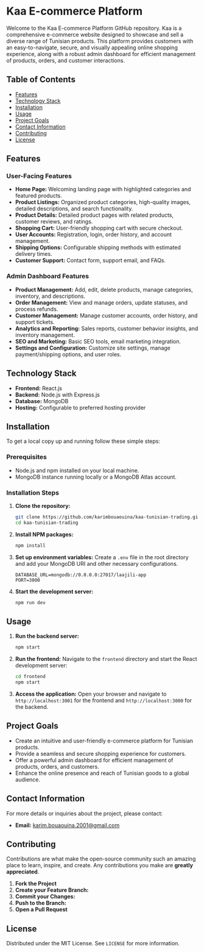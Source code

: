 # Kaa E-commerce Platform

Welcome to the Kaa E-commerce Platform GitHub repository. Kaa is a comprehensive e-commerce website designed to showcase and sell a diverse range of Tunisian products. This platform provides customers with an easy-to-navigate, secure, and visually appealing online shopping experience, along with a robust admin dashboard for efficient management of products, orders, and customer interactions.

## Table of Contents

- [Features](#features)
- [Technology Stack](#technology-stack)
- [Installation](#installation)
- [Usage](#usage)
- [Project Goals](#project-goals)
- [Contact Information](#contact-information)
- [Contributing](#contributing)
- [License](#license)

## Features

### User-Facing Features
- **Home Page:** Welcoming landing page with highlighted categories and featured products.
- **Product Listings:** Organized product categories, high-quality images, detailed descriptions, and search functionality.
- **Product Details:** Detailed product pages with related products, customer reviews, and ratings.
- **Shopping Cart:** User-friendly shopping cart with secure checkout.
- **User Accounts:** Registration, login, order history, and account management.
- **Shipping Options:** Configurable shipping methods with estimated delivery times.
- **Customer Support:** Contact form, support email, and FAQs.

### Admin Dashboard Features
- **Product Management:** Add, edit, delete products, manage categories, inventory, and descriptions.
- **Order Management:** View and manage orders, update statuses, and process refunds.
- **Customer Management:** Manage customer accounts, order history, and support tickets.
- **Analytics and Reporting:** Sales reports, customer behavior insights, and inventory management.
- **SEO and Marketing:** Basic SEO tools, email marketing integration.
- **Settings and Configuration:** Customize site settings, manage payment/shipping options, and user roles.

## Technology Stack

- **Frontend:** React.js
- **Backend:** Node.js with Express.js
- **Database:** MongoDB
- **Hosting:** Configurable to preferred hosting provider

## Installation

To get a local copy up and running follow these simple steps:

### Prerequisites

- Node.js and npm installed on your local machine.
- MongoDB instance running locally or a MongoDB Atlas account.

### Installation Steps

1. **Clone the repository:**
    ```sh
    git clone https://github.com/karimbouaouina/kaa-tunisian-trading.git
    cd kaa-tunisian-trading
    ```

2. **Install NPM packages:**
    ```sh
    npm install
    ```

3. **Set up environment variables:**
    Create a `.env` file in the root directory and add your MongoDB URI and other necessary configurations.
    ```env
    DATABASE_URL=mongodb://0.0.0.0:27017/laajili-app
    PORT=3000
    ```

4. **Start the development server:**
    ```sh
    npm run dev
    ```

## Usage

1. **Run the backend server:**
    ```sh
    npm start
    ```

2. **Run the frontend:**
    Navigate to the `frontend` directory and start the React development server:
    ```sh
    cd frontend
    npm start
    ```

3. **Access the application:**
    Open your browser and navigate to `http://localhost:3001` for the frontend and `http://localhost:3000` for the backend.

## Project Goals

- Create an intuitive and user-friendly e-commerce platform for Tunisian products.
- Provide a seamless and secure shopping experience for customers.
- Offer a powerful admin dashboard for efficient management of products, orders, and customers.
- Enhance the online presence and reach of Tunisian goods to a global audience.

## Contact Information

For more details or inquiries about the project, please contact:
- **Email:** karim.bouaouina.2001@gmail.com

## Contributing

Contributions are what make the open-source community such an amazing place to learn, inspire, and create. Any contributions you make are **greatly appreciated**.

1. **Fork the Project**
2. **Create your Feature Branch:**
3. **Commit your Changes:**
4. **Push to the Branch:**
5. **Open a Pull Request**

## License

Distributed under the MIT License. See `LICENSE` for more information.
